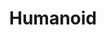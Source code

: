 ---
title: Humanoid
order: 5
img: /assets/img/champ.JPG
publications:
  - date: 2014-02-10
    title: "CHAMP — A low cost modular humanoid platform"
    authors: "Nitin J. Sanket, Chetan Sadhu, Harsha B., Abhiram M. H., Madhu G."
    venue: "In Proceedings of IEEE International Conference on Control, Automation, Robotics and Embedded Systems (CARE), 2013"
    links:
        preprint: //ieeexplore.ieee.org/document/6733738/
---